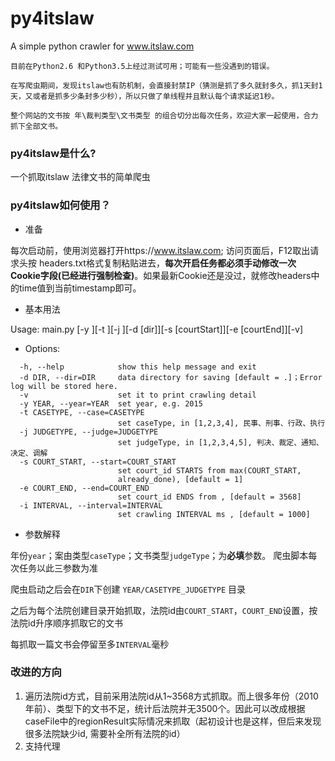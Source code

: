# py4itslaw
A simple python crawler for www.itslaw.com

```
目前在Python2.6 和Python3.5上经过测试可用；可能有一些没遇到的错误。 

在写爬虫期间，发现itslaw也有防机制，会直接封禁IP（猜测是抓了多久就封多久，抓1天封1天，又或者是抓多少条封多少秒），所以只做了单线程并且默认每个请求延迟1秒。

整个网站的文书按 年\裁判类型\文书类型 的组合切分出每次任务，欢迎大家一起使用，合力抓下全部文书。
```


### py4itslaw是什么?

一个抓取itslaw 法律文书的简单爬虫


### py4itslaw如何使用？

* 准备

每次启动前，使用浏览器打开https://www.itslaw.com; 访问页面后，F12取出请求头按 headers.txt格式复制粘贴进去，**每次开启任务都必须手动修改一次Cookie字段(已经进行强制检查)**。如果最新Cookie还是没过，就修改headers中的time值到当前timestamp即可。

* 基本用法

 Usage: main.py [-y <year>][-t <caseType>][-j <judgeType>][-d [dir]][-s [courtStart]][-e [courtEnd]][-v]

* Options:
```
  -h, --help            show this help message and exit
  -d DIR, --dir=DIR     data directory for saving [default = .]；Error log will be stored here. 
  -v                    set it to print crawling detail
  -y YEAR, --year=YEAR  set year, e.g. 2015
  -t CASETYPE, --case=CASETYPE
                        set caseType, in [1,2,3,4], 民事、刑事、行政、执行
  -j JUDGETYPE, --judge=JUDGETYPE
                        set judgeType, in [1,2,3,4,5], 判决、裁定、通知、决定、调解
  -s COURT_START, --start=COURT_START
                        set court_id STARTS from max(COURT_START,
                        already_done), [default = 1]
  -e COURT_END, --end=COURT_END
                        set court_id ENDS from , [default = 3568]
  -i INTERVAL, --interval=INTERVAL
                        set crawling INTERVAL ms , [default = 1000]
```


* 参数解释

 年份`year`；案由类型`caseType`；文书类型`judgeType`；为**必填**参数。 爬虫脚本每次任务以此三参数为准
 
 爬虫启动之后会在`DIR`下创建 `YEAR/CASETYPE_JUDGETYPE` 目录
 
 之后为每个法院创建目录开始抓取，法院id由`COURT_START`，`COURT_END`设置，按法院id升序顺序抓取它的文书
 
 每抓取一篇文书会停留至多`INTERVAL`毫秒
 
### 改进的方向
1. 遍历法院id方式，目前采用法院id从1~3568方式抓取。而上很多年份（2010年前）、类型下的文书不足，统计后法院并无3500个。因此可以改成根据caseFile中的regionResult实际情况来抓取（起初设计也是这样，但后来发现很多法院缺少id, 需要补全所有法院的id）
2. 支持代理